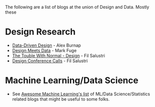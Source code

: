 The following are a list of blogs at the union of Design and Data. Mostly these


# Design Research

* [Data-Driven Design](https://datadrivendesign.wordpress.com/) - Alex Burnap
* [Design Meets Data](http://designmeetsdata.com) - Mark Fuge
* [The Touble With Normal - Design](http://filsalustri.blogspot.com/search/label/design) - Fil Salustri
* [Design Conference Calls](http://filsalustri.blogspot.com/search/label/cfp) - Fil Salustri

# Machine Learning/Data Science
* See [Awesome Machine Learning's list](https://github.com/josephmisiti/awesome-machine-learning/blob/master/blogs.md) of ML/Data Science/Statistics related blogs that might be useful to some folks.